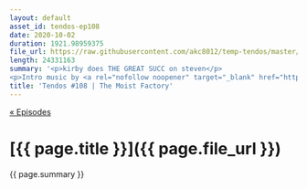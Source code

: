 ```yaml
---
layout: default
asset_id: tendos-ep108
date: 2020-10-02
duration: 1921.98959375
file_url: https://raw.githubusercontent.com/akc8012/temp-tendos/master/tendos-episode108.mp3
length: 24331163
summary: '<p>kirby does THE GREAT SUCC on steven</p>
<p>Intro music by <a rel="nofollow noopener" target="_blank" href="https://twitter.com/Mike_Dantuono">DJ mikeymike</a>!</p>'
title: 'Tendos #108 | The Moist Factory'
---
```

[« Episodes](/tendos/episodes)

# [{{ page.title }}]({{ page.file_url }})
{{ page.summary }}
